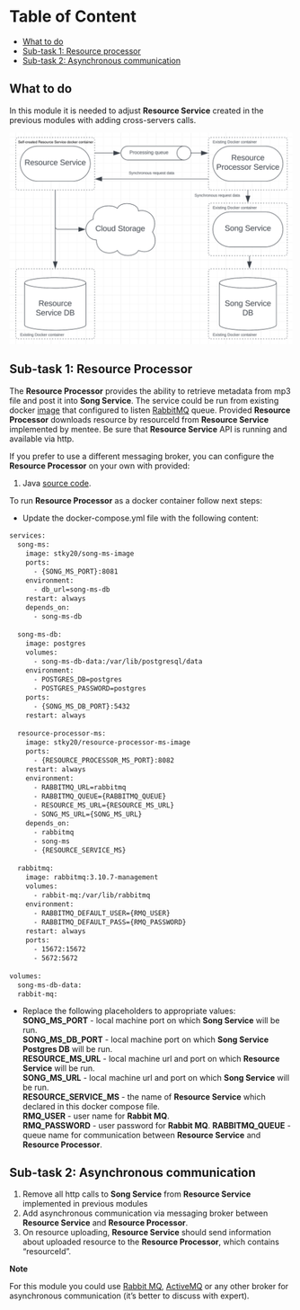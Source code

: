 # Table of Content

- [What to do](#what-to-do)
- [Sub-task 1: Resource processor](#sub-task-1-resource-processor)
- [Sub-task 2: Asynchronous communication](#sub-task-2-asynchronous-communication)

## What to do

In this module it is needed to adjust **Resource Service** created in the previous modules with adding cross-servers
calls.

<div align="center">
    <img src="images/microservices_communication.png" width="700">
</div>

## Sub-task 1: Resource Processor

The **Resource Processor** provides the ability to retrieve metadata from mp3 file and post it into **Song Service**.
The service could be run from existing docker [image](https://hub.docker.com/r/stky20/resource-processor-image/tags)
that configured to listen [RabbitMQ](https://www.rabbitmq.com/) queue.
Provided **Resource Processor** downloads resource by resourceId from **Resource Service** implemented by mentee.
Be sure that **Resource Service** API is running and available via http.

If you prefer to use a different messaging broker, you can configure the **Resource Processor** on your own with
provided:

1. Java [source code](https://repo).

To run **Resource Processor** as a docker container follow next steps:

- Update the docker-compose.yml file with the following content:

```
services:
  song-ms:
    image: stky20/song-ms-image
    ports:
      - {SONG_MS_PORT}:8081
    environment:
      - db_url=song-ms-db
    restart: always
    depends_on:
      - song-ms-db
        
  song-ms-db:
    image: postgres
    volumes:
      - song-ms-db-data:/var/lib/postgresql/data
    environment:
      - POSTGRES_DB=postgres
      - POSTGRES_PASSWORD=postgres
    ports:
      - {SONG_MS_DB_PORT}:5432
    restart: always
    
  resource-processor-ms:
    image: stky20/resource-processor-ms-image
    ports:
      - {RESOURCE_PROCESSOR_MS_PORT}:8082
    restart: always
    environment:
      - RABBITMQ_URL=rabbitmq
      - RABBITMQ_QUEUE={RABBITMQ_QUEUE}
      - RESOURCE_MS_URL={RESOURCE_MS_URL}
      - SONG_MS_URL={SONG_MS_URL}
    depends_on:
      - rabbitmq
      - song-ms
      - {RESOURCE_SERVICE_MS}
    
  rabbitmq:
    image: rabbitmq:3.10.7-management
    volumes:
      - rabbit-mq:/var/lib/rabbitmq
    environment:
      - RABBITMQ_DEFAULT_USER={RMQ_USER}
      - RABBITMQ_DEFAULT_PASS={RMQ_PASSWORD}
    restart: always
    ports:
      - 15672:15672
      - 5672:5672

volumes:
  song-ms-db-data:
  rabbit-mq:
```

- Replace the following placeholders to appropriate values:\
  **SONG_MS_PORT** - local machine port on which **Song Service** will be run.\
  **SONG_MS_DB_PORT** - local machine port on which **Song Service Postgres DB** will be run.\
  **RESOURCE_MS_URL** - local machine url and port on which **Resource Service** will be run.\
  **SONG_MS_URL** - local machine url and port on which **Song Service** will be run.\
  **RESOURCE_SERVICE_MS** - the name of **Resource Service** which declared in this docker compose file.\
  **RMQ_USER** - user name for **Rabbit MQ**.\
  **RMQ_PASSWORD** - user password for **Rabbit MQ**.
  **RABBITMQ_QUEUE** - queue name for communication between **Resource Service** and **Resource Processor**.

## Sub-task 2: Asynchronous communication

1) Remove all http calls to **Song Service** from **Resource Service** implemented in previous modules
2) Add asynchronous communication via messaging broker between **Resource Service** and **Resource Processor**.
3) On resource uploading, **Resource Service** should send information about uploaded resource to the **Resource
   Processor**, which contains “resourceId”.

**Note**

For this module you could
use [Rabbit MQ](https://hub.docker.com/_/rabbitmq), [ActiveMQ](https://hub.docker.com/r/rmohr/activemq) or any other
broker for asynchronous communication (it’s better to discuss with expert).

